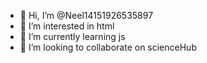 - 👋 Hi, I’m @Neel14151926535897
- 👀 I’m interested in html
- 🌱 I’m currently learning js
- 💞️ I’m looking to collaborate on scienceHub


<!---
Neel14151926535897/Neel14151926535897 is a ✨ special ✨ repository because its `README.md` (this file) appears on your GitHub profile.
You can click the Preview link to take a look at your changes.
--->
